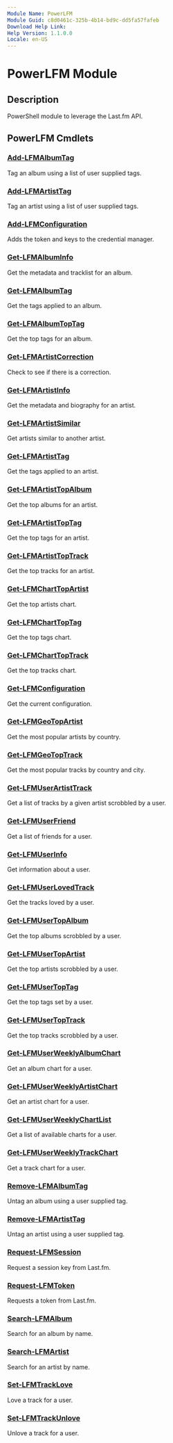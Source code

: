 ```yaml
---
Module Name: PowerLFM
Module Guid: c8d0461c-325b-4b14-bd9c-dd5fa57fafeb
Download Help Link:
Help Version: 1.1.0.0
Locale: en-US
---
```


# PowerLFM Module
## Description
PowerShell module to leverage the Last.fm API.

## PowerLFM Cmdlets
### [Add-LFMAlbumTag](Add-LFMAlbumTag.md)
Tag an album using a list of user supplied tags.

### [Add-LFMArtistTag](Add-LFMArtistTag.md)
Tag an artist using a list of user supplied tags.

### [Add-LFMConfiguration](Add-LFMConfiguration.md)
Adds the token and keys to the credential manager.

### [Get-LFMAlbumInfo](Get-LFMAlbumInfo.md)
Get the metadata and tracklist for an album.

### [Get-LFMAlbumTag](Get-LFMAlbumTag.md)
Get the tags applied to an album.

### [Get-LFMAlbumTopTag](Get-LFMAlbumTopTag.md)
Get the top tags for an album.

### [Get-LFMArtistCorrection](Get-LFMArtistCorrection.md)
Check to see if there is a correction.

### [Get-LFMArtistInfo](Get-LFMArtistInfo.md)
Get the metadata and biography for an artist.

### [Get-LFMArtistSimilar](Get-LFMArtistSimilar.md)
Get artists similar to another artist.

### [Get-LFMArtistTag](Get-LFMArtistTag.md)
Get the tags applied to an artist.

### [Get-LFMArtistTopAlbum](Get-LFMArtistTopAlbum.md)
Get the top albums for an artist.

### [Get-LFMArtistTopTag](Get-LFMArtistTopTag.md)
Get the top tags for an artist.

### [Get-LFMArtistTopTrack](Get-LFMArtistTopTrack.md)
Get the top tracks for an artist.

### [Get-LFMChartTopArtist](Get-LFMChartTopArtist.md)
Get the top artists chart.

### [Get-LFMChartTopTag](Get-LFMChartTopTag.md)
Get the top tags chart.

### [Get-LFMChartTopTrack](Get-LFMChartTopTrack.md)
Get the top tracks chart.

### [Get-LFMConfiguration](Get-LFMConfiguration.md)
Get the current configuration.

### [Get-LFMGeoTopArtist](Get-LFMGeoTopArtist.md)
Get the most popular artists by country.

### [Get-LFMGeoTopTrack](Get-LFMGeoTopTrack.md)
Get the most popular tracks by country and city.

### [Get-LFMUserArtistTrack](Get-LFMUserArtistTrack.md)
Get a list of tracks by a given artist scrobbled by a user.

### [Get-LFMUserFriend](Get-LFMUserFriend.md)
Get a list of friends for a user.

### [Get-LFMUserInfo](Get-LFMUserInfo.md)
Get information about a user.

### [Get-LFMUserLovedTrack](Get-LFMUserLovedTrack.md)
Get the tracks loved by a user.

### [Get-LFMUserTopAlbum](Get-LFMUserTopAlbum.md)
Get the top albums scrobbled by a user.

### [Get-LFMUserTopArtist](Get-LFMUserTopArtist.md)
Get the top artists scrobbled by a user.

### [Get-LFMUserTopTag](Get-LFMUserTopTag.md)
Get the top tags set by a user.

### [Get-LFMUserTopTrack](Get-LFMUserTopTrack.md)
Get the top tracks scrobbled by a user.

### [Get-LFMUserWeeklyAlbumChart](Get-LFMUserWeeklyAlbumChart.md)
Get an album chart for a user.

### [Get-LFMUserWeeklyArtistChart](Get-LFMUserWeeklyArtistChart.md)
Get an artist chart for a user.

### [Get-LFMUserWeeklyChartList](Get-LFMUserWeeklyChartList.md)
Get a list of available charts for a user.

### [Get-LFMUserWeeklyTrackChart](Get-LFMUserWeeklyTrackChart.md)
Get a track chart for a user.

### [Remove-LFMAlbumTag](Remove-LFMAlbumTag.md)
Untag an album using a user supplied tag.

### [Remove-LFMArtistTag](Remove-LFMArtistTag.md)
Untag an artist using a user supplied tag.

### [Request-LFMSession](Request-LFMSession.md)
Request a session key from Last.fm.

### [Request-LFMToken](Request-LFMToken.md)
Requests a token from Last.fm.

### [Search-LFMAlbum](Search-LFMAlbum.md)
Search for an album by name.

### [Search-LFMArtist](Search-LFMArtist.md)
Search for an artist by name.

### [Set-LFMTrackLove](Set-LFMTrackLove.md)
Love a track for a user.

### [Set-LFMTrackUnlove](Set-LFMTrackUnlove.md)
Unlove a track for a user.
